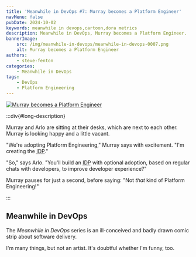 ```yaml
---
title: 'Meanwhile in DevOps #7: Murray becomes a Platform Engineer'
navMenu: false
pubDate: 2024-10-02
keywords: meanwhile in devops,cartoon,dora metrics
description: Meanwhile in DevOps, Murray becomes a Platform Engineer.
bannerImage:
    src: /img/meanwhile-in-devops/meanwhile-in-devops-0007.png
    alt: Murray becomes a Platform Engineer
authors:
    - steve-fenton
categories:
    - Meanwhile in DevOps
tags:
    - DevOps
    - Platform Engineering
---
```


<a href="#long-description">
<img src="/img/meanwhile-in-devops/meanwhile-in-devops-0007.png" alt="Murray becomes a Platform Engineer" />
</a>

:::div{#long-description}

Murray and Arlo are sitting at their desks, which are next to each other. Murray is looking happy and a little vacant.

"We're adopting Platform Engineering," Murray says with excitement. "I'm creating the <abbr title="internal developer platform">IDP</abbr>."

"So," says Arlo. "You'll build an <abbr title="internal developer platform">IDP</abbr> with optional adoption, based on regular chats with developers, to improve developer experience?"

Murray pauses for just a second, before saying: "Not <em>that</em> kind of Platform Engineering!"

:::

## Meanwhile in DevOps

The *Meanwhile in DevOps* series is an ill-conceived and badly drawn comic strip about software delivery.

I'm many things, but not an artist. It's doubtful whether I'm funny, too.
